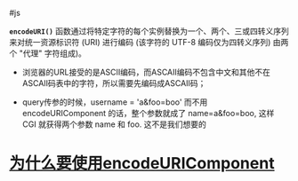 #js

**`encodeURI()`** 函数通过将特定字符的每个实例替换为一个、两个、三或四转义序列来对统一资源标识符 (URI) 进行编码 (该字符的 UTF-8 编码仅为四转义序列) 由两个 "代理" 字符组成)。

- 浏览器的URL接受的是ASCII编码，而ASCAII编码不包含中文和其他不在ASCAII码表中的字符，所以需要先编码成ASCAII码；

- query传参的时候，username = 'a&foo=boo' 而不用 encodeURIComponent 的话，整个参数就成了 name=a&foo=boo, 这样 CGI 就获得两个参数 name 和 foo. 这不是我们想要的

# [为什么要使用encodeURIComponent](https://www.cnblogs.com/haoqiyouyu/p/15964425.html)


